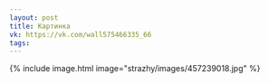 ```yaml
---
layout: post
title: Картинка
vk: https://vk.com/wall575466335_66
tags:
---
```

{% include image.html image="strazhy/images/457239018.jpg" %}
